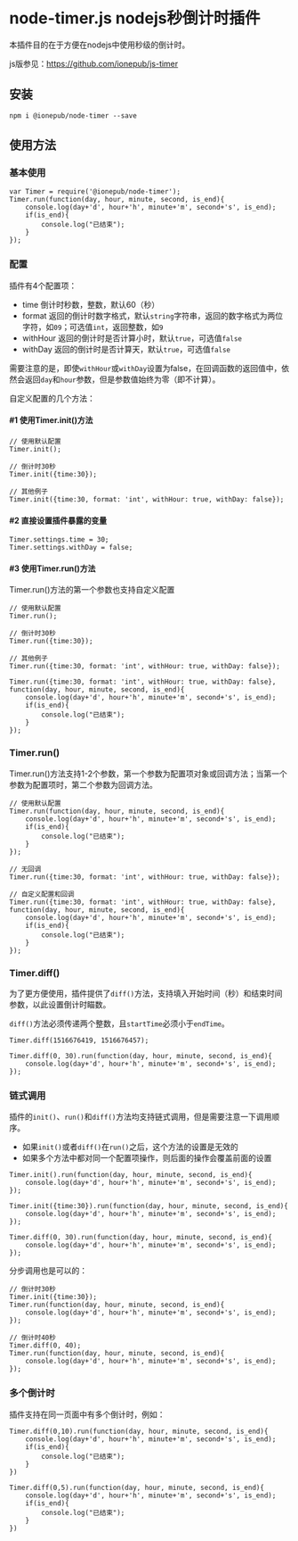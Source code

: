 # node-timer.js nodejs秒倒计时插件

本插件目的在于方便在nodejs中使用秒级的倒计时。

js版参见：https://github.com/ionepub/js-timer

## 安装

```
npm i @ionepub/node-timer --save
```

## 使用方法

### 基本使用

```
var Timer = require('@ionepub/node-timer');
Timer.run(function(day, hour, minute, second, is_end){
	console.log(day+'d', hour+'h', minute+'m', second+'s', is_end);
	if(is_end){
		console.log("已结束");
	}
});
```

### 配置

插件有4个配置项：

- time 倒计时秒数，整数，默认60（秒）
- format 返回的倒计时数字格式，默认`string`字符串，返回的数字格式为两位字符，如`09`；可选值`int`，返回整数，如`9`
- withHour 返回的倒计时是否计算小时，默认`true`，可选值`false`
- withDay 返回的倒计时是否计算天，默认`true`，可选值`false`

需要注意的是，即使`withHour`或`withDay`设置为false，在回调函数的返回值中，依然会返回`day`和`hour`参数，但是参数值始终为零（即不计算）。

自定义配置的几个方法：

#### #1 使用Timer.init()方法

```
// 使用默认配置
Timer.init();

// 倒计时30秒
Timer.init({time:30});

// 其他例子
Timer.init({time:30, format: 'int', withHour: true, withDay: false});
```

#### #2 直接设置插件暴露的变量

```
Timer.settings.time = 30;
Timer.settings.withDay = false;
```

#### #3 使用Timer.run()方法

Timer.run()方法的第一个参数也支持自定义配置

```
// 使用默认配置
Timer.run();

// 倒计时30秒
Timer.run({time:30});

// 其他例子
Timer.run({time:30, format: 'int', withHour: true, withDay: false});

Timer.run({time:30, format: 'int', withHour: true, withDay: false}, function(day, hour, minute, second, is_end){
	console.log(day+'d', hour+'h', minute+'m', second+'s', is_end);
	if(is_end){
		console.log("已结束");
	}
});
```

### Timer.run()

Timer.run()方法支持1-2个参数，第一个参数为配置项对象或回调方法；当第一个参数为配置项时，第二个参数为回调方法。

```
// 使用默认配置
Timer.run(function(day, hour, minute, second, is_end){
	console.log(day+'d', hour+'h', minute+'m', second+'s', is_end);
	if(is_end){
		console.log("已结束");
	}
});

// 无回调
Timer.run({time:30, format: 'int', withHour: true, withDay: false});

// 自定义配置和回调
Timer.run({time:30, format: 'int', withHour: true, withDay: false}, function(day, hour, minute, second, is_end){
	console.log(day+'d', hour+'h', minute+'m', second+'s', is_end);
	if(is_end){
		console.log("已结束");
	}
});
```

### Timer.diff()

为了更方便使用，插件提供了`diff()`方法，支持填入开始时间（秒）和结束时间参数，以此设置倒计时瞄数。

`diff()`方法必须传递两个整数，且`startTime`必须小于`endTime`。

```
Timer.diff(1516676419, 1516676457);

Timer.diff(0, 30).run(function(day, hour, minute, second, is_end){
	console.log(day+'d', hour+'h', minute+'m', second+'s', is_end);
});
```

### 链式调用

插件的`init()`、`run()`和`diff()`方法均支持链式调用，但是需要注意一下调用顺序。

- 如果`init()`或者`diff()`在`run()`之后，这个方法的设置是无效的
- 如果多个方法中都对同一个配置项操作，则后面的操作会覆盖前面的设置

```
Timer.init().run(function(day, hour, minute, second, is_end){
	console.log(day+'d', hour+'h', minute+'m', second+'s', is_end);
});

Timer.init({time:30}).run(function(day, hour, minute, second, is_end){
	console.log(day+'d', hour+'h', minute+'m', second+'s', is_end);
});

Timer.diff(0, 30).run(function(day, hour, minute, second, is_end){
	console.log(day+'d', hour+'h', minute+'m', second+'s', is_end);
});
```

分步调用也是可以的：

```
// 倒计时30秒
Timer.init({time:30});
Timer.run(function(day, hour, minute, second, is_end){
	console.log(day+'d', hour+'h', minute+'m', second+'s', is_end);
});

// 倒计时40秒
Timer.diff(0, 40);
Timer.run(function(day, hour, minute, second, is_end){
	console.log(day+'d', hour+'h', minute+'m', second+'s', is_end);
});
```

### 多个倒计时

插件支持在同一页面中有多个倒计时，例如：

```
Timer.diff(0,10).run(function(day, hour, minute, second, is_end){
	console.log(day+'d', hour+'h', minute+'m', second+'s', is_end);
	if(is_end){
		console.log("已结束");
	}
})

Timer.diff(0,5).run(function(day, hour, minute, second, is_end){
	console.log(day+'d', hour+'h', minute+'m', second+'s', is_end);
	if(is_end){
		console.log("已结束");
	}
})
```
